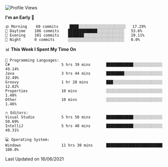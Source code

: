 <!--START_SECTION:waka-->
![Profile Views](http://img.shields.io/badge/Profile%20Views-4-blue)

**I'm an Early 🐤** 

```text
🌞 Morning    60 commits     ████░░░░░░░░░░░░░░░░░░░░░   17.29% 
🌆 Daytime    186 commits    █████████████░░░░░░░░░░░░   53.6% 
🌃 Evening    101 commits    ███████░░░░░░░░░░░░░░░░░░   29.11% 
🌙 Night      0 commits      ░░░░░░░░░░░░░░░░░░░░░░░░░   0.0%

```


📊 **This Week I Spent My Time On** 

```text
💬 Programming Languages: 
C#                       5 hrs 39 mins       ████████████░░░░░░░░░░░░░   49.14% 
Java                     3 hrs 44 mins       ████████░░░░░░░░░░░░░░░░░   32.49% 
Groovy                   1 hr 28 mins        ███░░░░░░░░░░░░░░░░░░░░░░   12.82% 
Properties               10 mins             ░░░░░░░░░░░░░░░░░░░░░░░░░   1.48% 
Other                    10 mins             ░░░░░░░░░░░░░░░░░░░░░░░░░   1.46%

🔥 Editors: 
Visual Studio            5 hrs 50 mins       ████████████░░░░░░░░░░░░░   50.69% 
IntelliJ                 5 hrs 40 mins       ████████████░░░░░░░░░░░░░   49.31%

💻 Operating System: 
Windows                  11 hrs 30 mins      █████████████████████████   100.0%

```


 Last Updated on 16/06/2021
<!--END_SECTION:waka-->
